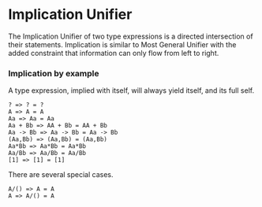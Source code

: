 # Implication Unifier

The Implication Unifier of two type expressions is a directed intersection of their statements.
Implication is similar to Most General Unifier with the added constraint that information can only flow from left to right.

### Implication by example

A type expression, implied with itself, will always yield itself, and its full self.

```lsts
? => ? = ?
A => A = A
Aa => Aa = Aa
Aa + Bb => AA + Bb = AA + Bb
Aa -> Bb => Aa -> Bb = Aa -> Bb
(Aa,Bb) => (Aa,Bb) = (Aa,Bb)
Aa*Bb => Aa*Bb = Aa*Bb
Aa/Bb => Aa/Bb = Aa/Bb
[1] => [1] = [1]
```

There are several special cases.

```lsts
A/() => A = A
A => A/() = A
```
